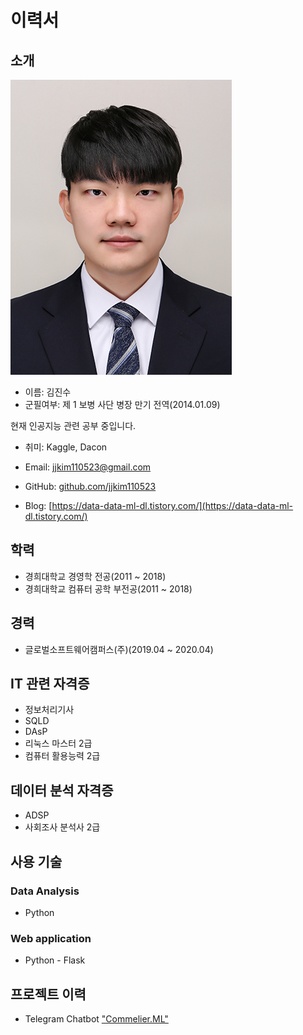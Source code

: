 # 이력서

## 소개
![프로필이미지](https://github.com/jjkim110523/Resume/blob/master/images/기본증명.jpg?raw=true)
      
- 이름: 김진수
- 군필여부: 제 1 보병 사단 병장 만기 전역(2014.01.09)

현재 인공지능 관련 공부 중입니다.<br/>

- 취미: Kaggle, Dacon

- Email: jjkim110523@gmail.com
- GitHub: [github.com/jjkim110523](https://github.com/jjkim110523)
- Blog: [https://data-data-ml-dl.tistory.com/](https://data-data-ml-dl.tistory.com/)


## 학력
- 경희대학교 경영학 전공(2011 ~ 2018)
- 경희대학교 컴퓨터 공학 부전공(2011 ~ 2018)

## 경력
- 글로벌소프트웨어캠퍼스(주)(2019.04 ~ 2020.04)

## IT 관련 자격증
- 정보처리기사
- SQLD
- DAsP
- 리눅스 마스터 2급
- 컴퓨터 활용능력 2급

## 데이터 분석 자격증
- ADSP
- 사회조사 분석사 2급

## 사용 기술
### Data Analysis
- Python

### Web application
- Python - Flask

## 프로젝트 이력
- Telegram Chatbot ["Commelier.ML"](https://t.me/CommelierML_bot)
